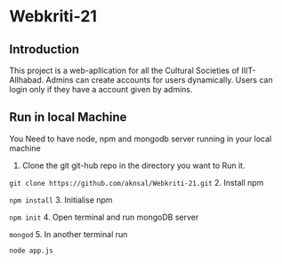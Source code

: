 # Webkriti-21
## Introduction
This project is a web-apllication for all the Cultural Societies of IIIT-Allhabad.
Admins can create accounts for users dynamically. 
Users can login only if they have a account given by admins. 

## Run in local Machine
You Need to have node, npm and mongodb server running in your local machine

1.  Clone the git git-hub repo in the directory you want to Run it.

`git clone https://github.com/aknsal/Webkriti-21.git`
2. Install npm

`npm install`
3. Initialise npm

`npm init`
4. Open terminal and run mongoDB server

`mongod`
5. In another terminal run


`node app.js`
